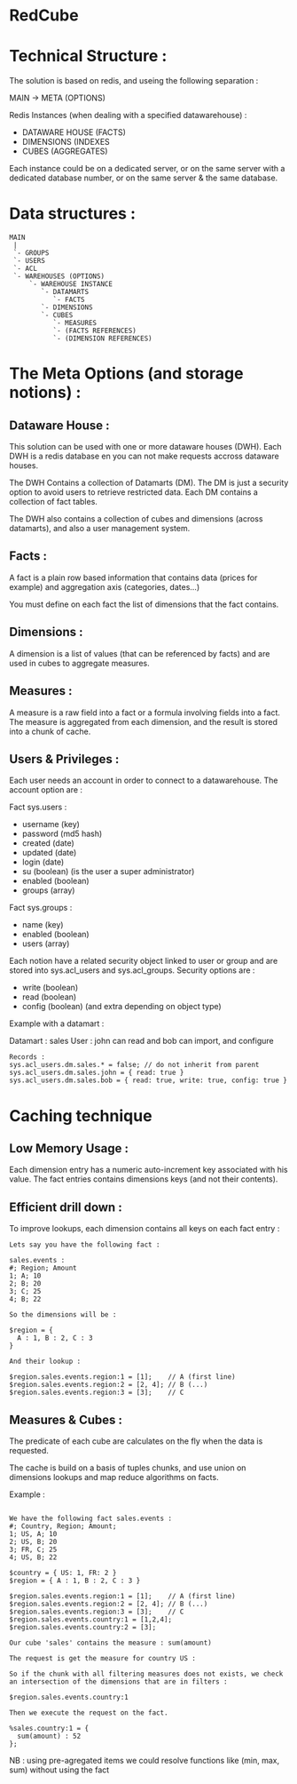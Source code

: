 RedCube
=======

# Technical Structure :

The solution is based on redis, and useing the following separation : 

MAIN -> META (OPTIONS)

Redis Instances (when dealing with a specified datawarehouse) :
- DATAWARE HOUSE (FACTS)
- DIMENSIONS (INDEXES
- CUBES (AGGREGATES)


Each instance could be on a dedicated server, or on the same server 
with a dedicated database number, or on the same server & the same database.

# Data structures :

```
MAIN
 |
 `- GROUPS
 `- USERS
 `- ACL
 `- WAREHOUSES (OPTIONS)
     `- WAREHOUSE INSTANCE
        `- DATAMARTS
           `- FACTS
        `- DIMENSIONS
        `- CUBES
           `- MEASURES
           `- (FACTS REFERENCES)
           `- (DIMENSION REFERENCES)
```

# The Meta Options (and storage notions) :

## Dataware House :

This solution can be used with one or more dataware houses (DWH). Each DWH
is a redis database en you can not make requests accross dataware houses.

The DWH Contains a collection of Datamarts (DM). The DM is just a security option
to avoid users to retrieve restricted data. Each DM contains a collection of 
fact tables.

The DWH also contains a collection of cubes and dimensions (across datamarts), and
also a user management system.

## Facts :

A fact is a plain row based information that contains data (prices for example)
and aggregation axis (categories, dates...)

You must define on each fact the list of dimensions that the fact contains.

## Dimensions :

A dimension is a list of values (that can be referenced by facts) and are used 
in cubes to aggregate measures.

## Measures :

A measure is a raw field into a fact or a formula involving fields into a fact.
The measure is aggregated from each dimension, and the result is stored into a
chunk of cache.

## Users & Privileges :

Each user needs an account in order to connect to a datawarehouse. The account 
option are :

Fact sys.users :

- username (key)
- password (md5 hash)
- created (date)
- updated (date)
- login (date)
- su (boolean) (is the user a super administrator)
- enabled (boolean)
- groups (array)

Fact sys.groups :

- name (key)
- enabled (boolean)
- users (array)

Each notion have a related security object linked to user or group and are stored
into sys.acl_users and sys.acl_groups. Security options are :

- write (boolean)
- read (boolean)
- config (boolean)
(and extra depending on object type)

Example with a datamart : 

Datamart : sales
User : john can read and bob can import, and configure

```
Records :
sys.acl_users.dm.sales.* = false; // do not inherit from parent 
sys.acl_users.dm.sales.john = { read: true }
sys.acl_users.dm.sales.bob = { read: true, write: true, config: true }
```

# Caching technique

## Low Memory Usage :

Each dimension entry has a numeric auto-increment key associated with his value.
The fact entries contains dimensions keys (and not their contents).

## Efficient drill down :

To improve lookups, each dimension contains all keys on each fact entry :

```
Lets say you have the following fact :

sales.events :
#; Region; Amount
1; A; 10
2; B; 20
3; C; 25
4; B; 22

So the dimensions will be :

$region = {
  A : 1, B : 2, C : 3
}

And their lookup :

$region.sales.events.region:1 = [1];    // A (first line)
$region.sales.events.region:2 = [2, 4]; // B (...)
$region.sales.events.region:3 = [3];    // C

```

## Measures & Cubes :

The predicate of each cube are calculates on the fly when the data is requested.

The cache is build on a basis of tuples chunks, and use union on dimensions 
lookups and map reduce algorithms on facts.

Example :

```

We have the following fact sales.events :
#; Country, Region; Amount; 
1; US, A; 10
2; US, B; 20
3; FR, C; 25
4; US, B; 22

$country = { US: 1, FR: 2 }
$region = { A : 1, B : 2, C : 3 }

$region.sales.events.region:1 = [1];    // A (first line)
$region.sales.events.region:2 = [2, 4]; // B (...)
$region.sales.events.region:3 = [3];    // C
$region.sales.events.country:1 = [1,2,4];
$region.sales.events.country:2 = [3];

Our cube 'sales' contains the measure : sum(amount)

The request is get the measure for country US :

So if the chunk with all filtering measures does not exists, we check
an intersection of the dimensions that are in filters : 

$region.sales.events.country:1

Then we execute the request on the fact.

%sales.country:1 = {
  sum(amount) : 52
};

```

NB : using pre-agregated items we could resolve functions like (min, max, sum)
without using the fact